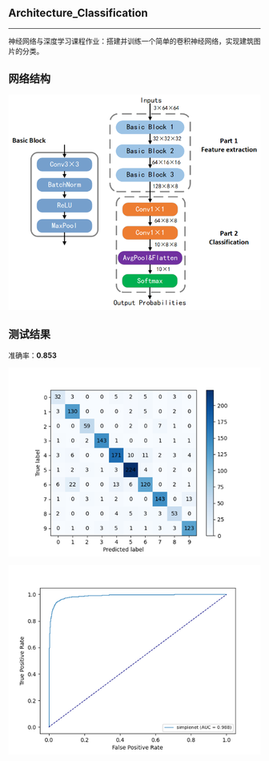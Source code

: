 Architecture_Classification
---

----

神经网络与深度学习课程作业：搭建并训练一个简单的卷积神经网络，实现建筑图片的分类。

## 网络结构

![](./model/Simple_Net_Framework.png)

## 测试结果

准确率：**0.853**

![](./result/confusion_matrix.png)

![roc](./result/roc.png)

